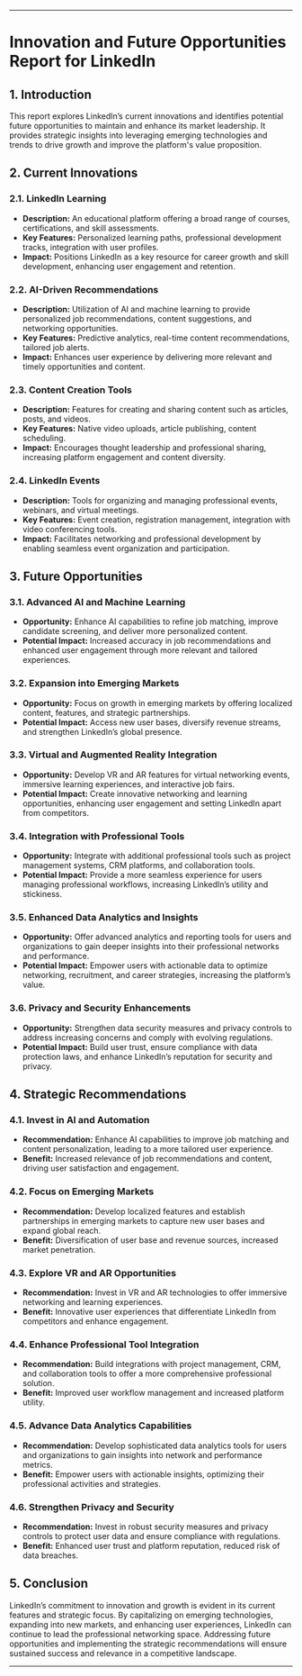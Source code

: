 
---

# **Innovation and Future Opportunities Report for LinkedIn**

## **1. Introduction**

This report explores LinkedIn’s current innovations and identifies potential future opportunities to maintain and enhance its market leadership. It provides strategic insights into leveraging emerging technologies and trends to drive growth and improve the platform's value proposition.

## **2. Current Innovations**

### **2.1. LinkedIn Learning**

- **Description:** An educational platform offering a broad range of courses, certifications, and skill assessments.
- **Key Features:** Personalized learning paths, professional development tracks, integration with user profiles.
- **Impact:** Positions LinkedIn as a key resource for career growth and skill development, enhancing user engagement and retention.

### **2.2. AI-Driven Recommendations**

- **Description:** Utilization of AI and machine learning to provide personalized job recommendations, content suggestions, and networking opportunities.
- **Key Features:** Predictive analytics, real-time content recommendations, tailored job alerts.
- **Impact:** Enhances user experience by delivering more relevant and timely opportunities and content.

### **2.3. Content Creation Tools**

- **Description:** Features for creating and sharing content such as articles, posts, and videos.
- **Key Features:** Native video uploads, article publishing, content scheduling.
- **Impact:** Encourages thought leadership and professional sharing, increasing platform engagement and content diversity.

### **2.4. LinkedIn Events**

- **Description:** Tools for organizing and managing professional events, webinars, and virtual meetings.
- **Key Features:** Event creation, registration management, integration with video conferencing tools.
- **Impact:** Facilitates networking and professional development by enabling seamless event organization and participation.

## **3. Future Opportunities**

### **3.1. Advanced AI and Machine Learning**

- **Opportunity:** Enhance AI capabilities to refine job matching, improve candidate screening, and deliver more personalized content.
- **Potential Impact:** Increased accuracy in job recommendations and enhanced user engagement through more relevant and tailored experiences.

### **3.2. Expansion into Emerging Markets**

- **Opportunity:** Focus on growth in emerging markets by offering localized content, features, and strategic partnerships.
- **Potential Impact:** Access new user bases, diversify revenue streams, and strengthen LinkedIn’s global presence.

### **3.3. Virtual and Augmented Reality Integration**

- **Opportunity:** Develop VR and AR features for virtual networking events, immersive learning experiences, and interactive job fairs.
- **Potential Impact:** Create innovative networking and learning opportunities, enhancing user engagement and setting LinkedIn apart from competitors.

### **3.4. Integration with Professional Tools**

- **Opportunity:** Integrate with additional professional tools such as project management systems, CRM platforms, and collaboration tools.
- **Potential Impact:** Provide a more seamless experience for users managing professional workflows, increasing LinkedIn’s utility and stickiness.

### **3.5. Enhanced Data Analytics and Insights**

- **Opportunity:** Offer advanced analytics and reporting tools for users and organizations to gain deeper insights into their professional networks and performance.
- **Potential Impact:** Empower users with actionable data to optimize networking, recruitment, and career strategies, increasing the platform’s value.

### **3.6. Privacy and Security Enhancements**

- **Opportunity:** Strengthen data security measures and privacy controls to address increasing concerns and comply with evolving regulations.
- **Potential Impact:** Build user trust, ensure compliance with data protection laws, and enhance LinkedIn’s reputation for security and privacy.

## **4. Strategic Recommendations**

### **4.1. Invest in AI and Automation**

- **Recommendation:** Enhance AI capabilities to improve job matching and content personalization, leading to a more tailored user experience.
- **Benefit:** Increased relevance of job recommendations and content, driving user satisfaction and engagement.

### **4.2. Focus on Emerging Markets**

- **Recommendation:** Develop localized features and establish partnerships in emerging markets to capture new user bases and expand global reach.
- **Benefit:** Diversification of user base and revenue sources, increased market penetration.

### **4.3. Explore VR and AR Opportunities**

- **Recommendation:** Invest in VR and AR technologies to offer immersive networking and learning experiences.
- **Benefit:** Innovative user experiences that differentiate LinkedIn from competitors and enhance engagement.

### **4.4. Enhance Professional Tool Integration**

- **Recommendation:** Build integrations with project management, CRM, and collaboration tools to offer a more comprehensive professional solution.
- **Benefit:** Improved user workflow management and increased platform utility.

### **4.5. Advance Data Analytics Capabilities**

- **Recommendation:** Develop sophisticated data analytics tools for users and organizations to gain insights into network and performance metrics.
- **Benefit:** Empower users with actionable insights, optimizing their professional activities and strategies.

### **4.6. Strengthen Privacy and Security**

- **Recommendation:** Invest in robust security measures and privacy controls to protect user data and ensure compliance with regulations.
- **Benefit:** Enhanced user trust and platform reputation, reduced risk of data breaches.

## **5. Conclusion**

LinkedIn’s commitment to innovation and growth is evident in its current features and strategic focus. By capitalizing on emerging technologies, expanding into new markets, and enhancing user experiences, LinkedIn can continue to lead the professional networking space. Addressing future opportunities and implementing the strategic recommendations will ensure sustained success and relevance in a competitive landscape.

---